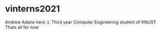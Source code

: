 # vinterns2021
Andrew Adane here :).
Third year Computer Engineering student of KNUST
Thats all for now